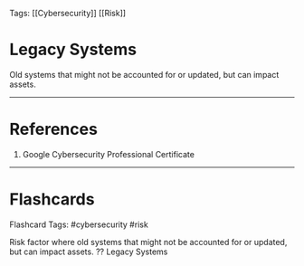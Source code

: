 Tags: [[Cybersecurity]] [[Risk]]
# Legacy Systems

Old systems that might not be accounted for or updated, but can impact assets.

---
# References

1. Google Cybersecurity Professional Certificate

---
# Flashcards

Flashcard Tags: #cybersecurity #risk 

Risk factor where old systems that might not be accounted for or updated, but can impact assets.
??
Legacy Systems
<!--SR:!2024-05-10,11,270!2024-05-04,5,230-->
